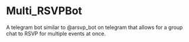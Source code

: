 # Multi_RSVPBot
A telegram bot similar to @arsvp_bot on telegram that allows for a group chat to RSVP for multiple events at once.
